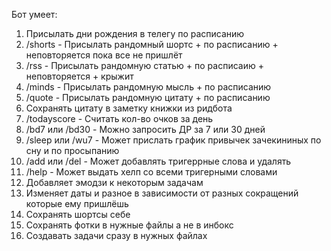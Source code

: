 Бот умеет:
1. Присылать дни рождения в телегу по расписанию
2. /shorts - Присылать рандомный шортс + по расписанию + неповторяется пока все не пришлёт
3. /rss - Присылать рандомную статью + по расписаию + неповторяется + крыжит
4. /minds - Присылать рандомную мысль + по расписанию
5. /quote - Присылать рандомную цитату + по расписанию
6. Сохранять цитату в заметку книжки из ридбота
7. /todayscore - Считать кол-во очков за день
8. /bd7 или /bd30 - Можно запросить ДР за 7 или 30 дней
9. /sleep или /wu7 - Может прислать график привычек зачекининых по сну и по просыпанию
10. /add или /del - Может добавлять тригеррные слова и удалять
11. /help - Может выдать хелп со всеми тригерными словами
12. Добавляет эмодзи к некоторым задачам
13. Изменяет даты и разное в зависимости от разных сокращений которые ему пришлёшь
14. Сохранять шортсы себе
15. Сохранять фотки в нужные файлы а не в инбокс
16. Создавать задачи сразу в нужных файлах